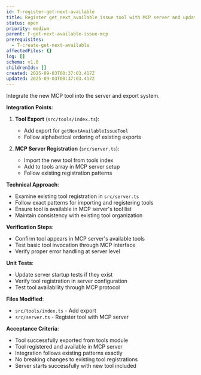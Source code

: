 ```yaml
---
id: T-register-get-next-available
title: Register get_next_available_issue tool with MCP server and update exports
status: open
priority: medium
parent: F-get-next-available-issue-mcp
prerequisites:
  - T-create-get-next-available
affectedFiles: {}
log: []
schema: v1.0
childrenIds: []
created: 2025-09-03T00:37:03.417Z
updated: 2025-09-03T00:37:03.417Z
---
```


Integrate the new MCP tool into the server and export system.

**Integration Points**:

1. **Tool Export** (`src/tools/index.ts`):
   - Add export for `getNextAvailableIssueTool`
   - Follow alphabetical ordering of existing exports

2. **MCP Server Registration** (`src/server.ts`):
   - Import the new tool from tools index
   - Add to tools array in MCP server setup
   - Follow existing registration patterns

**Technical Approach**:

- Examine existing tool registration in `src/server.ts`
- Follow exact patterns for importing and registering tools
- Ensure tool is available in MCP server's tool list
- Maintain consistency with existing tool organization

**Verification Steps**:

- Confirm tool appears in MCP server's available tools
- Test basic tool invocation through MCP interface
- Verify proper error handling at server level

**Unit Tests**:

- Update server startup tests if they exist
- Verify tool registration in server configuration
- Test tool availability through MCP protocol

**Files Modified**:

- `src/tools/index.ts` - Add export
- `src/server.ts` - Register tool with MCP server

**Acceptance Criteria**:

- Tool successfully exported from tools module
- Tool registered and available in MCP server
- Integration follows existing patterns exactly
- No breaking changes to existing tool registrations
- Server starts successfully with new tool included
